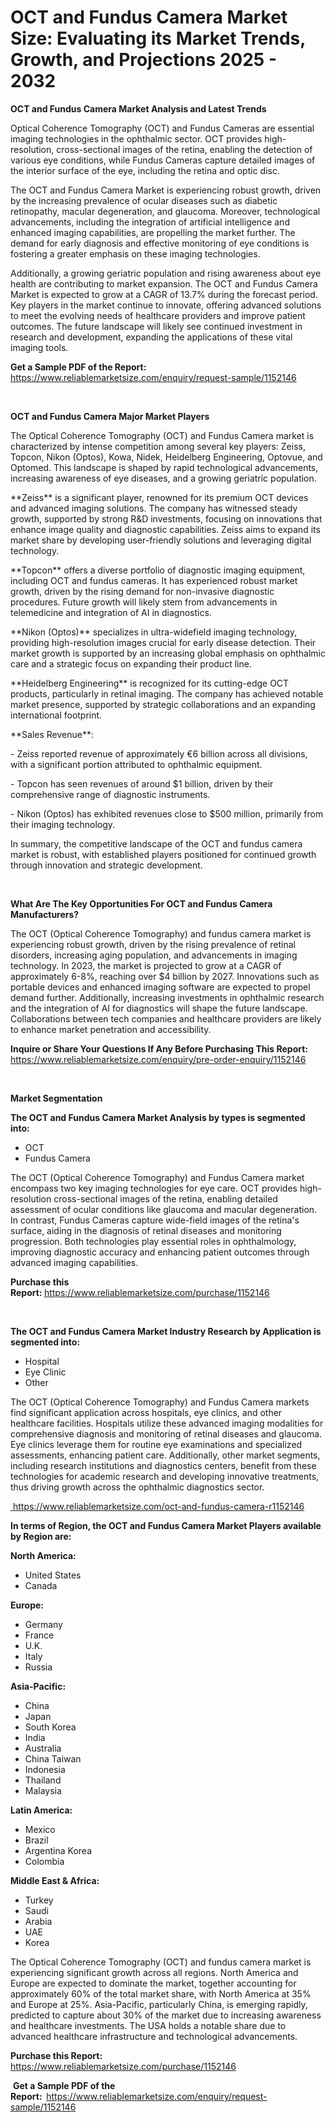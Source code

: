 <p><h1>OCT and Fundus Camera Market Size: Evaluating its Market Trends, Growth, and Projections 2025 - 2032</h1></p><p><strong>OCT and Fundus Camera Market Analysis and Latest Trends</strong></p>
<p><p>Optical Coherence Tomography (OCT) and Fundus Cameras are essential imaging technologies in the ophthalmic sector. OCT provides high-resolution, cross-sectional images of the retina, enabling the detection of various eye conditions, while Fundus Cameras capture detailed images of the interior surface of the eye, including the retina and optic disc. </p><p>The OCT and Fundus Camera Market is experiencing robust growth, driven by the increasing prevalence of ocular diseases such as diabetic retinopathy, macular degeneration, and glaucoma. Moreover, technological advancements, including the integration of artificial intelligence and enhanced imaging capabilities, are propelling the market further. The demand for early diagnosis and effective monitoring of eye conditions is fostering a greater emphasis on these imaging technologies.</p><p>Additionally, a growing geriatric population and rising awareness about eye health are contributing to market expansion. The OCT and Fundus Camera Market is expected to grow at a CAGR of 13.7% during the forecast period. Key players in the market continue to innovate, offering advanced solutions to meet the evolving needs of healthcare providers and improve patient outcomes. The future landscape will likely see continued investment in research and development, expanding the applications of these vital imaging tools.</p></p>
<p><strong>Get a Sample PDF of the Report:&nbsp;</strong> <a href="https://www.reliablemarketsize.com/enquiry/request-sample/1152146?utm_campaign=1991&utm_medium=2&utm_source=Github&utm_content=ia&utm_term=13042025&utm_id=oct-and-fundus-camera">https://www.reliablemarketsize.com/enquiry/request-sample/1152146</a></p>
<p>&nbsp;</p>
<p><strong>OCT and Fundus Camera Major Market Players</strong></p>
<p><p>The Optical Coherence Tomography (OCT) and Fundus Camera market is characterized by intense competition among several key players: Zeiss, Topcon, Nikon (Optos), Kowa, Nidek, Heidelberg Engineering, Optovue, and Optomed. This landscape is shaped by rapid technological advancements, increasing awareness of eye diseases, and a growing geriatric population.</p><p>**Zeiss** is a significant player, renowned for its premium OCT devices and advanced imaging solutions. The company has witnessed steady growth, supported by strong R&D investments, focusing on innovations that enhance image quality and diagnostic capabilities. Zeiss aims to expand its market share by developing user-friendly solutions and leveraging digital technology.</p><p>**Topcon** offers a diverse portfolio of diagnostic imaging equipment, including OCT and fundus cameras. It has experienced robust market growth, driven by the rising demand for non-invasive diagnostic procedures. Future growth will likely stem from advancements in telemedicine and integration of AI in diagnostics.</p><p>**Nikon (Optos)** specializes in ultra-widefield imaging technology, providing high-resolution images crucial for early disease detection. Their market growth is supported by an increasing global emphasis on ophthalmic care and a strategic focus on expanding their product line.</p><p>**Heidelberg Engineering** is recognized for its cutting-edge OCT products, particularly in retinal imaging. The company has achieved notable market presence, supported by strategic collaborations and an expanding international footprint. </p><p>**Sales Revenue**: </p><p>- Zeiss reported revenue of approximately €6 billion across all divisions, with a significant portion attributed to ophthalmic equipment.</p><p>- Topcon has seen revenues of around $1 billion, driven by their comprehensive range of diagnostic instruments.</p><p>- Nikon (Optos) has exhibited revenues close to $500 million, primarily from their imaging technology.</p><p>In summary, the competitive landscape of the OCT and fundus camera market is robust, with established players positioned for continued growth through innovation and strategic development.</p></p>
<p>&nbsp;</p>
<p><strong>What Are The Key Opportunities For OCT and Fundus Camera Manufacturers?</strong></p>
<p><p>The OCT (Optical Coherence Tomography) and fundus camera market is experiencing robust growth, driven by the rising prevalence of retinal disorders, increasing aging population, and advancements in imaging technology. In 2023, the market is projected to grow at a CAGR of approximately 6-8%, reaching over $4 billion by 2027. Innovations such as portable devices and enhanced imaging software are expected to propel demand further. Additionally, increasing investments in ophthalmic research and the integration of AI for diagnostics will shape the future landscape. Collaborations between tech companies and healthcare providers are likely to enhance market penetration and accessibility.</p></p>
<p><strong>Inquire or Share Your Questions If Any Before Purchasing This Report:</strong> <a href="https://www.reliablemarketsize.com/enquiry/pre-order-enquiry/1152146?utm_campaign=1991&utm_medium=2&utm_source=Github&utm_content=ia&utm_term=13042025&utm_id=oct-and-fundus-camera">https://www.reliablemarketsize.com/enquiry/pre-order-enquiry/1152146</a></p>
<p>&nbsp;</p>
<p><strong>Market Segmentation</strong></p>
<p><strong>The OCT and Fundus Camera Market Analysis by types is segmented into:</strong></p>
<p><ul><li>OCT</li><li>Fundus Camera</li></ul></p>
<p><p>The OCT (Optical Coherence Tomography) and Fundus Camera market encompass two key imaging technologies for eye care. OCT provides high-resolution cross-sectional images of the retina, enabling detailed assessment of ocular conditions like glaucoma and macular degeneration. In contrast, Fundus Cameras capture wide-field images of the retina's surface, aiding in the diagnosis of retinal diseases and monitoring progression. Both technologies play essential roles in ophthalmology, improving diagnostic accuracy and enhancing patient outcomes through advanced imaging capabilities.</p></p>
<p><strong>Purchase this Report:&nbsp;</strong><a href="https://www.reliablemarketsize.com/purchase/1152146?utm_campaign=1991&utm_medium=2&utm_source=Github&utm_content=ia&utm_term=13042025&utm_id=oct-and-fundus-camera">https://www.reliablemarketsize.com/purchase/1152146</a></p>
<p>&nbsp;</p>
<p><strong>The OCT and Fundus Camera Market Industry Research by Application is segmented into:</strong></p>
<p><ul><li>Hospital</li><li>Eye Clinic</li><li>Other</li></ul></p>
<p><p>The OCT (Optical Coherence Tomography) and Fundus Camera markets find significant application across hospitals, eye clinics, and other healthcare facilities. Hospitals utilize these advanced imaging modalities for comprehensive diagnosis and monitoring of retinal diseases and glaucoma. Eye clinics leverage them for routine eye examinations and specialized assessments, enhancing patient care. Additionally, other market segments, including research institutions and diagnostics centers, benefit from these technologies for academic research and developing innovative treatments, thus driving growth across the ophthalmic diagnostics sector.</p></p>
<p><a href="https://www.reliablemarketsize.com/oct-and-fundus-camera-r1152146?utm_campaign=1991&utm_medium=2&utm_source=Github&utm_content=ia&utm_term=13042025&utm_id=oct-and-fundus-camera">&nbsp;https://www.reliablemarketsize.com/oct-and-fundus-camera-r1152146</a></p>
<p><strong>In terms of Region, the OCT and Fundus Camera Market Players available by Region are:</strong></p>
<p>
    <p> <strong> North America: </strong>
        <ul>
            <li>United States</li>
            <li>Canada</li>
        </ul>
        </p> 
    <p> <strong> Europe: </strong>
        <ul>
            <li>Germany</li>
            <li>France</li>
            <li>U.K.</li>
            <li>Italy</li>
            <li>Russia</li>
        </ul>
        </p> 
    <p> <strong> Asia-Pacific: </strong>
        <ul>
            <li>China</li>
            <li>Japan</li>
            <li>South Korea</li>
            <li>India</li>
            <li>Australia</li>
            <li>China Taiwan</li>
            <li>Indonesia</li>
            <li>Thailand</li>
            <li>Malaysia</li>
        </ul>
        </p> 
    <p> <strong> Latin America: </strong>
        <ul>
            <li>Mexico</li>
            <li>Brazil</li>
            <li>Argentina Korea</li>
            <li>Colombia</li>
        </ul>
        </p> 
    <p> <strong> Middle East & Africa: </strong>
        <ul>
            <li>Turkey</li>
            <li>Saudi</li>
            <li>Arabia</li>
            <li>UAE</li>
            <li>Korea</li>
        </ul>
    </p>
    </p>
<p><p>The Optical Coherence Tomography (OCT) and fundus camera market is experiencing significant growth across all regions. North America and Europe are expected to dominate the market, together accounting for approximately 60% of the total market share, with North America at 35% and Europe at 25%. Asia-Pacific, particularly China, is emerging rapidly, predicted to capture about 30% of the market due to increasing awareness and healthcare investments. The USA holds a notable share due to advanced healthcare infrastructure and technological advancements.</p></p>
<p><strong>Purchase this Report: </strong><a href="https://www.reliablemarketsize.com/purchase/1152146?utm_campaign=1991&utm_medium=2&utm_source=Github&utm_content=ia&utm_term=13042025&utm_id=oct-and-fundus-camera">https://www.reliablemarketsize.com/purchase/1152146</a></p>
<p>&nbsp;<strong>Get a Sample PDF of the Report:&nbsp;&nbsp;</strong><a href="https://www.reliablemarketsize.com/enquiry/request-sample/1152146?utm_campaign=1991&utm_medium=2&utm_source=Github&utm_content=ia&utm_term=13042025&utm_id=oct-and-fundus-camera">https://www.reliablemarketsize.com/enquiry/request-sample/1152146</a></p>
<p><strong></strong></p>
<p><p></p><p></p><p></p></p>